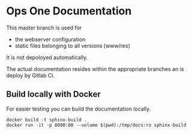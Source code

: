 # Ops One Documentation

This master branch is used for

* the webserver configuration
* static files belonging to all versions (www/res)

It is not depoloyed automatically.

The actual documentation resides within the appropriate branches an is deploy by Gitlab CI.

## Build locally with Docker

For easier testing you can build the documentation locally.

```shell
docker build -t sphinx-build .
docker run -it -p 8080:80 --volume $(pwd):/tmp/docs:ro sphinx-build
```
